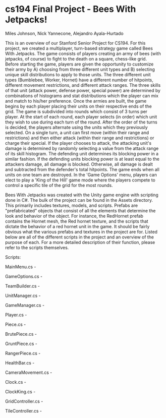 cs194 Final Project - Bees With Jetpacks!
==========================================
Miles Johnson, Nick Yannecone, Alejandro Ayala-Hurtado




This is an overview of our Stanford Senior Project for CS194. For this project, we created a multiplayer, turn-based strategy game called Bees With Jetpacks. The game consists of players creating an army of bees (with jetpacks, of course) to fight to the death on a square, chess-like grid. Before starting the game, players are given the opportunity to customize their army by A) choosing from three different unit types and B) selecting unique skill distributions to apply to those units. The three different unit types (Bumblebee, Worker, Hornet) have a different number of hitpoints, different movement restrictions, and different attack ranges. The three skills of that unit (attack power, defense power, special power) are determined by combinations of histograms and stat distributions which the player can mix and match to his/her preference. Once the armies are built, the game begins by each player placing their units on their respective ends of the grid. The game is subdivided into rounds which consist of 3 turns per player. At the start of each round, each player selects (in order) which unit they wish to use during each turn of the round. After the order of the turns is decided, the players alternate using the units which they previously selected. On a single turn, a unit can first move (within their range and restrictions) and then either attack (within their range and restrictions) or charge their special. If the player chooses to attack, the attacking unit's damage is determined by randomly selecting a value from the attack range of its skill histogram. The defending unit determines its blocking power in a similar fashion. If the defending units blocking power is at least equal to the attackers damage, all damage is blocked. Otherwise, all damage is dealt and subtracted from the defender's total hitpoints. The game ends when all units on one team are destroyed. In the 'Game Options' menu, players can elect to play a 'King of the Hill' game mode where the players compete to control a specific tile of the grid for the most rounds. 

Bees With Jetpacks was created with the Unity game engine with scripting done in C#. The bulk of the project can be found in the Assets directory. This primarily includes textures, models, and scripts. Prefabs are "prefabricated" objects that consist of all the elements that determine the look and behavior of the object. For instance, the RedHornet prefab contains the Hornet mesh, the Red hornet texture, and the scripts that dictate the behavior of a red hornet unit in the game. It should be fairly obvious what the various prefabs and textures in the project are for. Listed below are all of the different scripts in the project and an overview of the purpose of each. For a more detailed description of their function, please refer to the scripts themselves.

Scripts:

MainMenu.cs -

GameOptions.cs -

TeamBuilder.cs -

UnitManager.cs -

GameManager.cs -

Player.cs -

Piece.cs -

BrutePiece.cs -

GruntPiece.cs -

RangerPiece.cs -

HealthBar.cs -

CameraMovement.cs -

Clock.cs -

ClockKing.cs -

GridController.cs -

TileController.cs -


